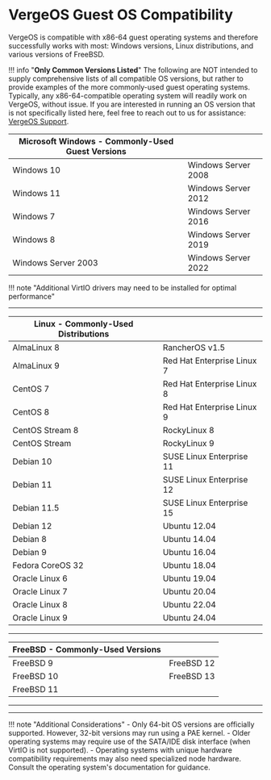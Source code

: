 # VergeOS Guest OS Compatibility

VergeOS is compatible with x86-64 guest operating systems and therefore successfully works with most: Windows versions, Linux distributions, and various versions of FreeBSD.  

!!! info "**Only Common Versions Listed**"
    The following are NOT intended to supply comprehensive lists of all compatible OS versions, but rather to provide examples of the more commonly-used guest operating systems.  Typically, any x86-64-compatible operating system will readily work on VergeOS, without issue. If you are interested in running an OS version that is not specifically listed here, feel free to reach out to us for assistance:
    [VergeOS Support](/support).

| **Microsoft Windows - Commonly-Used Guest Versions** ||
|------------------------|-----------------------------|
| Windows 10 | Windows Server 2008 |
| Windows 11 | Windows Server 2012 |
| Windows 7 | Windows Server 2016 |
| Windows 8 | Windows Server 2019 |
| Windows Server 2003 | Windows Server 2022 |

!!! note "Additional VirtIO drivers may need to be installed for optimal performance"

---

| **Linux - Commonly-Used Distributions** | |
|------------------------|----------------|
| AlmaLinux 8 | RancherOS v1.5 |
| AlmaLinux 9 | Red Hat Enterprise Linux 7 |
| CentOS 7 | Red Hat Enterprise Linux 8 |
| CentOS 8 | Red Hat Enterprise Linux 9 |
| CentOS Stream 8| RockyLinux 8 |
| CentOS Stream | RockyLinux 9 |
| Debian 10 | SUSE Linux Enterprise 11 |
| Debian 11 | SUSE Linux Enterprise 12 |
| Debian 11.5 | SUSE Linux Enterprise 15 |
| Debian 12 | Ubuntu 12.04 |
| Debian 8 | Ubuntu 14.04 |
| Debian 9 | Ubuntu 16.04 |
| Fedora CoreOS 32 | Ubuntu 18.04 |
| Oracle Linux 6 | Ubuntu 19.04 |
| Oracle Linux 7 | Ubuntu 20.04 |
| Oracle Linux 8 | Ubuntu 22.04 |
| Oracle Linux 9 | Ubuntu 24.04 |

---

| **FreeBSD - Commonly-Used Versions** | |
|------------------------|-----------------|
| FreeBSD 9 |  FreeBSD 12 |
| FreeBSD 10 | FreeBSD 13 |
| FreeBSD 11 ||

---
---

!!! note "Additional Considerations"
    - Only 64-bit OS versions are officially supported. However, 32-bit versions may run using a PAE kernel.
    - Older operating systems may require use of the SATA/IDE disk interface (when VirtIO is not supported).
    - Operating systems with unique hardware compatibility requirements may also need specialized node hardware. Consult the operating system's documentation for guidance.  
